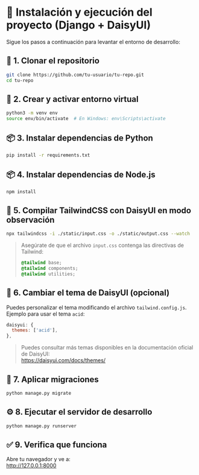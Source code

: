 
# 🚀 Instalación y ejecución del proyecto (Django + DaisyUI)

Sigue los pasos a continuación para levantar el entorno de desarrollo:

## 🔧 1. Clonar el repositorio

```bash
git clone https://github.com/tu-usuario/tu-repo.git
cd tu-repo
```

## 🐍 2. Crear y activar entorno virtual

```bash
python3 -m venv env
source env/bin/activate  # En Windows: env\Scripts\activate
```

## 📦 3. Instalar dependencias de Python

```bash
pip install -r requirements.txt
```

## 📦 4. Instalar dependencias de Node.js

```bash
npm install
```

## 🎨 5. Compilar TailwindCSS con DaisyUI en modo observación

```bash
npx tailwindcss -i ./static/input.css -o ./static/output.css --watch
```

> Asegúrate de que el archivo `input.css` contenga las directivas de Tailwind:
> ```css
> @tailwind base;
> @tailwind components;
> @tailwind utilities;
> ```

## 🎨 6. Cambiar el tema de DaisyUI (opcional)

Puedes personalizar el tema modificando el archivo `tailwind.config.js`.  
Ejemplo para usar el tema `acid`:

```js
daisyui: {
  themes: ['acid'],
},
```

> Puedes consultar más temas disponibles en la documentación oficial de DaisyUI:  
> https://daisyui.com/docs/themes/

## 🧩 7. Aplicar migraciones

```bash
python manage.py migrate
```

## ⚙️ 8. Ejecutar el servidor de desarrollo

```bash
python manage.py runserver
```

## ✅ 9. Verifica que funciona

Abre tu navegador y ve a:  
http://127.0.0.1:8000
